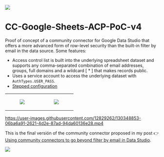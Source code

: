 ![](https://user-images.githubusercontent.com/12829262/130348347-2d9c0abe-9886-4025-b0d4-c69cc9910a79.png)

# CC-Google-Sheets-ACP-PoC-v4

Proof of concept of a community connector for Google Data Studio that offers a more advanced form of row-level security than the built-in filter by email in the data source. Some features:

*   Access control list is built into the underlying spreadsheet dataset and supports any comma-separated combination of email addresses, groups, full domains and a wildcard \[ \* \] that makes records public.
*   Uses a service account to access the underlying dataset with `AuthTypes.USER_PASS`.
*   [Stepped configuration](https://developers.google.com/datastudio/connector/stepped-configuration)

<table><tbody><tr><td><figure class="image"><img src="https://user-images.githubusercontent.com/12829262/130349603-fd5579e0-df67-4578-b2e7-21bccfa73ca7.png"></figure></td><td><figure class="image"><img src="https://user-images.githubusercontent.com/12829262/130349588-b5c5d4c8-c1f6-4d74-ad54-f514ead3186b.png"></figure></td></tr></tbody></table>

https://user-images.githubusercontent.com/12829262/130348853-06ba6a91-2621-4d2e-87ad-94da60136e28.mp4

This is the final versión of the community connector proposed in my post 👉 [Using community connectors to go beyond filter by email in Data Studio](https://pablofelip.online/community-connectors-beyond-filter-email-data-studio).

![](https://user-images.githubusercontent.com/12829262/131015112-b1cabe46-0459-4445-8ce3-69298e877d5a.png)
